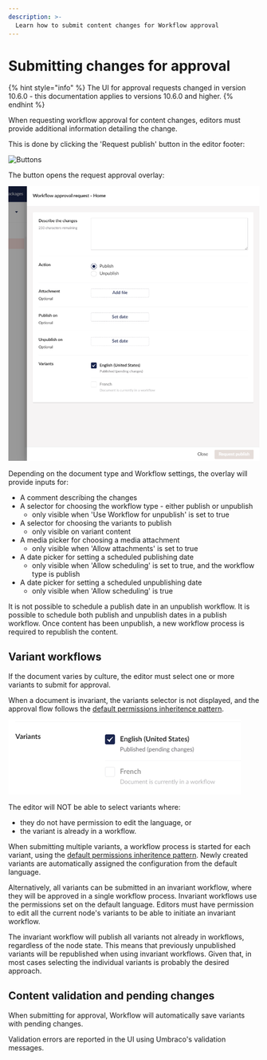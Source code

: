 ```yaml
---
description: >-
  Learn how to submit content changes for Workflow approval
---
```


# Submitting changes for approval

{% hint style="info" %}
The UI for approval requests changed in version 10.6.0 - this documentation applies to versions 10.6.0 and higher.
{% endhint %}

When requesting workflow approval for content changes, editors must provide additional information detailing the change.

This is done by clicking the 'Request publish' button in the editor footer:

![Buttons](../images/Buttons%20(1).png)

The button opens the request approval overlay:

![Request approval overlay](./images/approval-request-overlay-detailed.png)

Depending on the document type and Workflow settings, the overlay will provide inputs for:

- A comment describing the changes
- A selector for choosing the workflow type - either publish or unpublish
  - only visible when 'Use Workflow for unpublish' is set to true
- A selector for choosing the variants to publish
  - only visible on variant content
- A media picker for choosing a media attachment
  - only visible when 'Allow attachments' is set to true
- A date picker for setting a scheduled publishing date
  - only visible when 'Allow scheduling' is set to true, and the workflow type is publish
- A date picker for setting a scheduled unpublishing date
  - only visible when 'Allow scheduling' is true

It is not possible to schedule a publish date in an unpublish workflow. It is possible to schedule both publish and unpublish dates in a publish workflow. Once content has been unpublish, a new workflow process is required to republish the content.

## Variant workflows

If the document varies by culture, the editor must select one or more variants to submit for approval.

When a document is invariant, the variants selector is not displayed, and the approval flow follows the [default permissions inheritence pattern](./workflow-content-app#approval-flow-types).

![Request approval overlay](./images/approval-request-overlay-variants.png)

The editor will NOT be able to select variants where:
- they do not have permission to edit the language, or
- the variant is already in a workflow.

When submitting multiple variants, a workflow process is started for each variant, using the [default permissions inheritence pattern](./workflow-content-app#approval-flow-types). Newly created variants are automatically assigned the configuration from the default language.

Alternatively, all variants can be submitted in an invariant workflow, where they will be approved in a single workflow process. Invariant workflows use the permissions set on the default language. Editors must have permission to edit all the current node's variants to be able to initiate an invariant workflow.

The invariant workflow will publish all variants not already in workflows, regardless of the node state. This means that previously unpublished variants will be republished when using invariant workflows. Given that, in most cases selecting the individual variants is probably the desired approach.

## Content validation and pending changes

When submitting for approval, Workflow will automatically save variants with pending changes.

Validation errors are reported in the UI using Umbraco's validation messages.